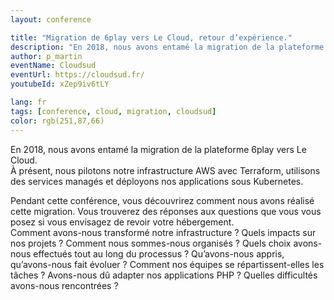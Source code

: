 ```yaml
---
layout: conference

title: "Migration de 6play vers Le Cloud, retour d’expérience."
description: "En 2018, nous avons entamé la migration de la plateforme 6play vers Le Cloud. À présent, nous pilotons notre infrastructure AWS avec Terraform, utilisons des services managés et déployons nos applications sous Kubernetes."
author: p_martin
eventName: Cloudsud
eventUrl: https://cloudsud.fr/
youtubeId: xZep9iv6tLY

lang: fr
tags: [conference, cloud, migration, cloudsud]
color: rgb(251,87,66)
---
```


En 2018, nous avons entamé la migration de la plateforme 6play vers Le Cloud.  
À présent, nous pilotons notre infrastructure AWS avec Terraform, utilisons des services managés et déployons nos applications sous Kubernetes.

Pendant cette conférence, vous découvrirez comment nous avons réalisé cette migration. Vous trouverez des réponses aux questions que vous vous posez si vous envisagez de revoir votre hébergement.  
Comment avons-nous transformé notre infrastructure ? Quels impacts sur nos projets ? Comment nous sommes-nous organisés ? Quels choix avons-nous effectués tout au long du processus ? Qu’avons-nous appris, qu’avons-nous fait évoluer ? Comment nos équipes se répartissent-elles les tâches ? Avons-nous dû adapter nos applications PHP ? Quelles difficultés avons-nous rencontrées ?
